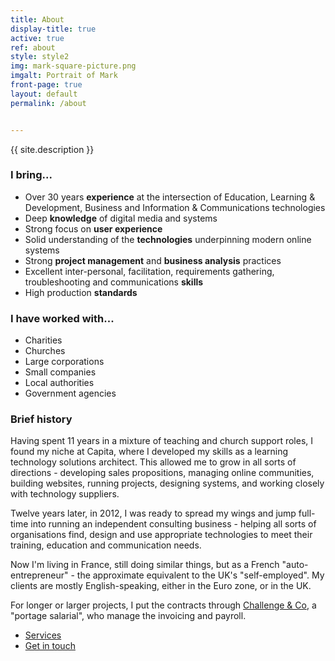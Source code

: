 ```yaml
---
title: About
display-title: true
active: true
ref: about
style: style2
img: mark-square-picture.png
imgalt: Portrait of Mark
front-page: true
layout: default
permalink: /about


---
```

{{ site.description }}

### I bring...

- Over 30 years **experience** at the intersection of Education, Learning & Development, Business and Information & Communications technologies
- Deep **knowledge** of digital media and systems
- Strong focus on **user experience**
- Solid understanding of the **technologies** underpinning modern online systems
- Strong **project management** and **business analysis** practices
- Excellent inter-personal, facilitation, requirements gathering, troubleshooting and communications **skills**
- High production **standards**

### I have worked with...

- Charities
- Churches
- Large corporations
- Small companies
- Local authorities
- Government agencies

### Brief history

Having spent 11 years in a mixture of teaching and church support roles, I found my niche at Capita, where I developed my skills as a learning technology solutions architect. This allowed me to grow in all sorts of directions - developing sales propositions, managing online communities, building websites, running projects, designing systems, and working closely with technology suppliers.

Twelve years later, in 2012, I was ready to spread my wings and jump full-time into running an independent consulting business - helping all sorts of organisations find, design and use appropriate technologies to meet their training, education and communication needs.

Now I'm living in France, still doing similar things, but as a French "auto-entrepreneur" - the approximate equivalent to the UK's "self-employed". My clients are mostly English-speaking, either in the Euro zone, or in the UK.

For longer or larger projects, I put the contracts through [Challenge & Co](https://www.freelanceinfrance.com/), a "portage salarial", who manage the invoicing and payroll.

<ul class="actions">
  <li><a href="/services" class="l4 button scrolly">Services</a></li>
  <li><a href="/contact" class="l6 button scrolly primary">Get in touch</a></li>
</ul>
